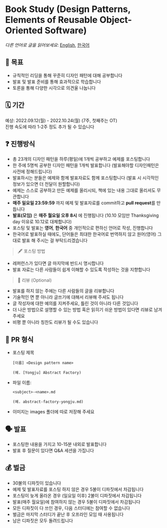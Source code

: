 # Book Study (Design Patterns, Elements of Reusable Object-Oriented Software)


*다른 언어로 글을 읽어보세요*: [English](README.md), [한국어](README_ko.md)

## 📝 목표 

- 규칙적인 리딩을 통해 꾸준히 디자인 패턴에 대해 공부합니다
- 발표 및 발표 준비를 통해 효과적으로 학습합니다
- 토론을 통해 다양한 시각으로 의견울 나눕니다

## 🗓 기간
예상: 2022.09.12(월) - 2022.10.24(월) (7주, 첫째주는 OT)  
진행 속도에 따라 1-2주 정도 추가 될 수 있습니다

## ❓ 진행방식
- 총 23개의 디자인 패턴을 하루(평일)에 1개씩 공부하고 예제를 포스팅합니다
- 한 주에 5명씩 공부한 디자인 패턴을 1개씩 발표합니다 (발표해야할 디자인패턴은 사전에 정해드립니다)
- 발표하시는 분들은 예제와 함께 발표자료도 함께 포스팅합니다 (발표 시 시각적인 정보가 있으면 더 전달이 원할합니다)
- 예제는 스스로 공부하고 만든 예제를 올리시되, 책에 있는 내용 그대로 올리셔도 무관합니다
- **매주 일요일 23:59:59** 까지 예제 및 발표자료를 commit하고 **pull request**를 만듭니다
- **발표(모임)** 은 **매주 월요일 오후 8시** 에 진행됩니다 (10.10 모임만 Thanksgiving day 이유로 10.12로 대체합니다)
- 포스팅 및 발표는 **영어**, **한국어** 중 개인적으로 편하신 언어로 작성, 진행합니다
- 한국어로 발표하실 때에도, 단어들은 최대한 한국어로 번역하지 않고 원어(영어) 그대로 발표 해 주시는 걸 부탁드리겠습니다

> 🖋 포스팅 방법
  - 레퍼런스가 있다면 글 마지막에 반드시 명시합니다
  - 발표 자료는 다른 사람들이 쉽게 이해할 수 있도록 작성하는 것을 지향합니다

> 🔖 리뷰 (Optional)
  - 발표를 하지 않는 주에는 다른 사람들의 글을 리뷰합니다
  - 기술적인 면 뿐 아니라 글쓰기에 대해서 리뷰해 주셔도 됩니다
  - 글 작성자에 대한 예의를 지켜주세요, 틀린 것이 아니라 다른 것입니다
  - 더 나은 방법으로 설명할 수 있는 방법 혹은 읽히기 쉬운 방법이 있다면 리뷰로 남겨주세요
  - 비평 뿐 아니라 칭찬도 리뷰가 될 수도 있습니다

## 💾 PR 형식
- 포스팅 제목
  ~~~
  [이름] <Design pattern name>

  (예. [Yongju] Abstract Factory)
  ~~~
  
- 파일 이름: 
  ~~~
  <subject>-<name>.md
  
  (예. abstract-factory-yongju.md)
  ~~~
  
- 이미지는 images 폴더에 따로 저장해 주세요

## 🗣 발표
- 포스팅한 내용을 가지고 10-15분 내외로 발표합니다
- 발표 후 질문이 있다면 Q&A 세션을 가집니다

## 💰 벌금
- 30불의 디파짓이 있습니다
- 예제 및 발표자료를 포스팅 하지 않은 경우 5불이 디파짓에서 차감됩니다
- 포스팅이 늦게 올라온 경우 (일요일 이후) 2불이 디파짓에서 차감됩니다
- 발표(매주 월요일)에 참여하지 않는 경우 5불이 디파짓에서 차감됩니다
- 모든 디파짓이 다 쓰인 경우, 다음 스터디에는 참여할 수 없습니다
- 벌금은 마지막 스터디가 끝난 후 오프라인 모임 때 사용됩니다
- 남은 디파짓은 모두 돌려드립니다
